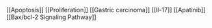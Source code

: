 [[Apoptosis]]
[[Proliferation]]
[[Gastric carcinoma]]
[[Il-17]]
[[Apatinib]]
[[Bax/bcl-2 Signaling Pathway]]
